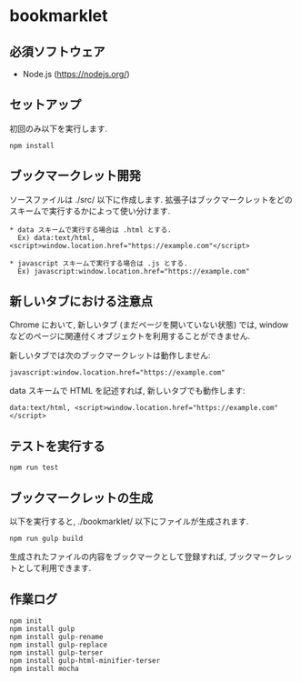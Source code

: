 # bookmarklet

## 必須ソフトウェア

 * Node.js (https://nodejs.org/)

## セットアップ

初回のみ以下を実行します.

    npm install

## ブックマークレット開発

ソースファイルは ./src/ 以下に作成します.
拡張子はブックマークレットをどのスキームで実行するかによって使い分けます.

    * data スキームで実行する場合は .html とする.
      Ex) data:text/html, <script>window.location.href="https://example.com"</script>

    * javascript スキームで実行する場合は .js とする.
      Ex) javascript:window.location.href="https://example.com"

## 新しいタブにおける注意点

Chrome において, 新しいタブ (まだページを開いていない状態) では,
window などのページに関連付くオブジェクトを利用することができません.

新しいタブでは次のブックマークレットは動作しません:

    javascript:window.location.href="https://example.com"

data スキームで HTML を記述すれば, 新しいタブでも動作します:

    data:text/html, <script>window.location.href="https://example.com"</script>

## テストを実行する

    npm run test

## ブックマークレットの生成

以下を実行すると, ./bookmarklet/ 以下にファイルが生成されます.

    npm run gulp build

生成されたファイルの内容をブックマークとして登録すれば, ブックマークレットとして利用できます.

## 作業ログ

    npm init
    npm install gulp
    npm install gulp-rename
    npm install gulp-replace
    npm install gulp-terser
    npm install gulp-html-minifier-terser
    npm install mocha

